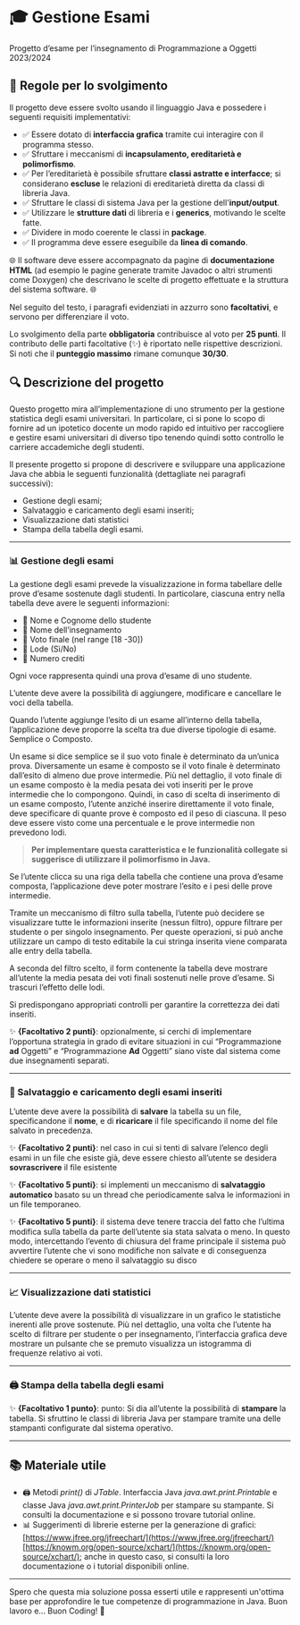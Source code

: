 # 🎓 Gestione Esami
Progetto d’esame per l’insegnamento di Programmazione a Oggetti 2023/2024

## 📝 Regole per lo svolgimento
Il progetto deve essere svolto usando il linguaggio Java e possedere i seguenti requisiti implementativi:
 - ✅ Essere dotato di **interfaccia grafica** tramite cui interagire con il programma stesso.
 - ✅ Sfruttare i meccanismi di **incapsulamento, ereditarietà e polimorfismo**.
 - ✅ Per l’ereditarietà è possibile sfruttare **classi astratte e interfacce**; si considerano **escluse** le relazioni di ereditarietà diretta da classi di libreria Java.
 - ✅ Sfruttare le classi di sistema Java per la gestione dell'**input/output**.
 - ✅ Utilizzare le **strutture dati** di libreria e i **generics**, motivando le scelte fatte.
 - ✅ Dividere in modo coerente le classi in **package**.
 - ✅ Il programma deve essere eseguibile da **linea di comando**.

🌐 Il software deve essere accompagnato da pagine di **documentazione HTML** (ad esempio le pagine generate tramite Javadoc o altri strumenti come Doxygen) che descrivano le scelte di progetto effettuate e la struttura del sistema software. 🌐

Nel seguito del testo, i paragrafi evidenziati in azzurro sono **facoltativi**, e servono per differenziare il voto.

Lo svolgimento della parte **obbligatoria** contribuisce al voto per **25 punti**. Il contributo delle parti facoltative (✨) è riportato nelle rispettive descrizioni. Si noti che il **punteggio massimo** rimane comunque **30/30**.

## 🔍 Descrizione del progetto
Questo progetto mira all’implementazione di uno strumento per la gestione statistica degli esami universitari. In particolare, ci si pone lo scopo di fornire ad un ipotetico docente un modo rapido ed intuitivo per raccogliere e gestire esami universitari di diverso tipo tenendo quindi sotto controllo le carriere accademiche degli studenti.

Il presente progetto si propone di descrivere e sviluppare una applicazione Java che abbia le seguenti funzionalità (dettagliate nei paragrafi successivi):
 - Gestione degli esami;
 - Salvataggio e caricamento degli esami inseriti;
 - Visualizzazione dati statistici
 - Stampa della tabella degli esami.

---

### 📊 Gestione degli esami
La gestione degli esami prevede la visualizzazione in forma tabellare delle prove d’esame sostenute dagli studenti. In particolare, ciascuna entry nella tabella deve avere le seguenti informazioni:
 - 📍 Nome e Cognome dello studente
 - 📍 Nome dell’insegnamento
 - 📍 Voto finale (nel range [18 -30])
 - 📍 Lode (Sì/No)
 - 📍 Numero crediti

Ogni voce rappresenta quindi una prova d’esame di uno studente.

L’utente deve avere la possibilità di aggiungere, modificare e cancellare le voci della tabella.

Quando l’utente aggiunge l’esito di un esame all’interno della tabella, l’applicazione deve proporre la scelta tra due diverse tipologie di esame. Semplice o Composto.

Un esame si dice semplice se il suo voto finale è determinato da un’unica prova. Diversamente un esame è composto se il voto finale è determinato dall’esito di almeno due prove intermedie. Più nel dettaglio, il voto finale di un esame composto è la media pesata dei voti inseriti per le prove intermedie che lo compongono. Quindi, in caso di scelta di inserimento di un esame composto, l’utente anziché inserire direttamente il voto finale, deve specificare di quante prove è composto ed il peso di ciascuna. Il peso deve essere visto come una percentuale e le prove intermedie non prevedono lodi.

> **Per implementare questa caratteristica e le funzionalità collegate si suggerisce di utilizzare il polimorfismo in Java.**

Se l’utente clicca su una riga della tabella che contiene una prova d’esame composta, l’applicazione deve poter mostrare l’esito e i pesi delle prove intermedie.

Tramite un meccanismo di filtro sulla tabella, l’utente può decidere se visualizzare tutte le informazioni inserite (nessun filtro), oppure filtrare per studente o per singolo insegnamento. Per queste operazioni, si può anche utilizzare un campo di testo editabile la cui stringa inserita viene comparata alle entry della tabella. 

A seconda del filtro scelto, il form contenente la tabella deve mostrare all’utente la media pesata dei voti finali sostenuti nelle prove d’esame. Si trascuri l’effetto delle lodi.

Si predispongano appropriati controlli per garantire la correttezza dei dati inseriti. 

✨ **{Facoltativo 2 punti}**: opzionalmente, si cerchi di implementare l’opportuna strategia in grado di evitare situazioni in cui “Programmazione **ad** Oggetti” e “Programmazione **Ad** Oggetti” siano viste dal sistema come due insegnamenti separati.

---

### 💾 Salvataggio e caricamento degli esami inseriti
L’utente deve avere la possibilità di **salvare** la tabella su un file, specificandone il **nome**, e di **ricaricare** il file specificando il nome del file salvato in precedenza.

✨ **{Facoltativo 2 punti}**: nel caso in cui si tenti di salvare l’elenco degli esami in un file che esiste già, deve essere chiesto all’utente se desidera **sovrascrivere** il file esistente

✨ **{Facoltativo 5 punti}**: si implementi un meccanismo di **salvataggio automatico** basato su un thread che periodicamente salva le informazioni in un file temporaneo.

✨ **{Facoltativo 5 punti}**: il sistema deve tenere traccia del fatto che l’ultima modifica sulla tabella da parte dell’utente sia stata salvata o meno. In questo modo, intercettando l’evento di chiusura del frame principale il sistema può avvertire l’utente che vi sono modifiche non salvate e di conseguenza chiedere se operare o meno il salvataggio su disco

---

### 📈 Visualizzazione dati statistici
L’utente deve avere la possibilità di visualizzare in un grafico le statistiche inerenti alle prove sostenute. Più nel dettaglio, una volta che l’utente ha scelto di filtrare per studente o per insegnamento, l’interfaccia grafica deve mostrare un pulsante che se premuto visualizza un istogramma di frequenze relativo ai voti.

---

### 🖨️ Stampa della tabella degli esami
✨ **{Facoltativo 1 punto}**: punto: Si dia all’utente la possibilità di **stampare** la tabella. Si sfruttino le classi di libreria Java per stampare tramite una delle stampanti configurate dal sistema operativo.

---

## 📚 Materiale utile
 - 🖨️ Metodi *print()* di *JTable*. Interfaccia Java *java.awt.print.Printable* e classe Java *java.awt.print.PrinterJob* per stampare su stampante. Si consulti la documentazione e si possono trovare tutorial online.
 - 📊 Suggerimenti di librerie esterne per la generazione di grafici: [https://www.jfree.org/jfreechart/](https://www.jfree.org/jfreechart/) [https://knowm.org/open-source/xchart/](https://knowm.org/open-source/xchart/); anche in questo caso, si consulti la loro documentazione o i tutorial disponibili online.

---

Spero che questa mia soluzione possa esserti utile e rappresenti un'ottima base per approfondire le tue competenze di programmazione in Java. Buon lavoro e... Buon Coding! 🚀
